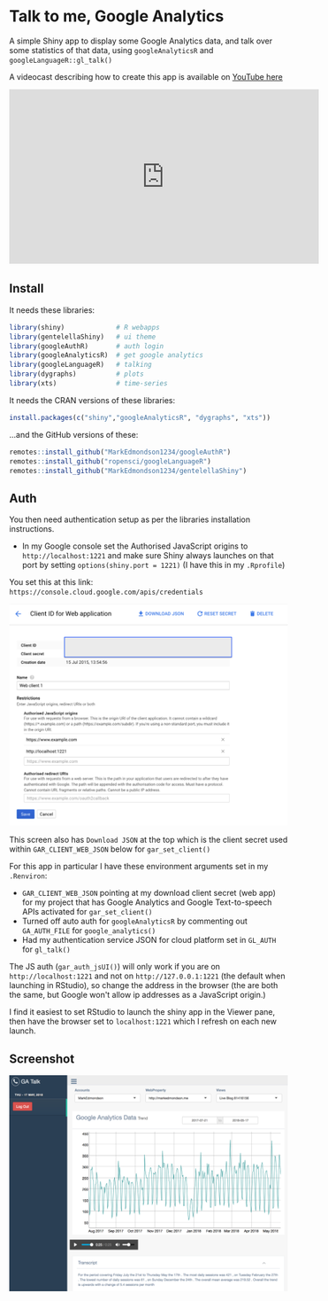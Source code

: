 # Talk to me, Google Analytics

A simple Shiny app to display some Google Analytics data, and talk over some statistics of that data, using `googleAnalyticsR` and `googleLanguageR::gl_talk()`

A videocast describing how to create this app is available on [YouTube here](https://www.youtube.com/watch?v=4Ht_vEXJ4wo)

<iframe width="560" height="315" src="https://www.youtube.com/embed/4Ht_vEXJ4wo" frameborder="0" allow="autoplay; encrypted-media" allowfullscreen></iframe>

## Install

It needs these libraries:

```r
library(shiny)             # R webapps
library(gentelellaShiny)   # ui theme
library(googleAuthR)       # auth login
library(googleAnalyticsR)  # get google analytics
library(googleLanguageR)   # talking
library(dygraphs)          # plots 
library(xts)               # time-series
```

It needs the CRAN versions of these libraries:

```r
install.packages(c("shiny","googleAnalyticsR", "dygraphs", "xts"))
```
...and the GitHub versions of these:

```r
remotes::install_github("MarkEdmondson1234/googleAuthR")
remotes::install_github("ropensci/googleLanguageR")
remotes::install_github("MarkEdmondson1234/gentelellaShiny")
```

## Auth

You then need authentication setup as per the libraries installation instructions.

* In my Google console set the Authorised JavaScript origins to `http://localhost:1221` and make sure Shiny always launches on that port by setting `options(shiny.port = 1221)` (I have this in my `.Rprofile`)

You set this at this link: `https://console.cloud.google.com/apis/credentials`

![](js_auth_setup.png)

This screen also has `Download JSON` at the top which is the client secret used within `GAR_CLIENT_WEB_JSON` below for `gar_set_client()`

For this app in particular I have these environment arguments set in my `.Renviron`:

* `GAR_CLIENT_WEB_JSON` pointing at my download client secret (web app) for my project that has Google Analytics and Google Text-to-speech APIs activated for `gar_set_client()`
* Turned off auto auth for `googleAnalyticsR` by commenting out `GA_AUTH_FILE` for `google_analytics()`
* Had my authentication service JSON for cloud platform set in `GL_AUTH` for `gl_talk()`


The JS auth (`gar_auth_jsUI()`) will only work if you are on `http://localhost:1221` and not on `http://127.0.0.1:1221` (the default when launching in RStudio), so change the address in the browser (the are both the same, but Google won't allow ip addresses as a JavaScript origin.)

I find it easiest to set RStudio to launch the shiny app in the Viewer pane, then have the browser set to `localhost:1221` which I refresh on each new launch. 

## Screenshot

![](gl_talk.png)